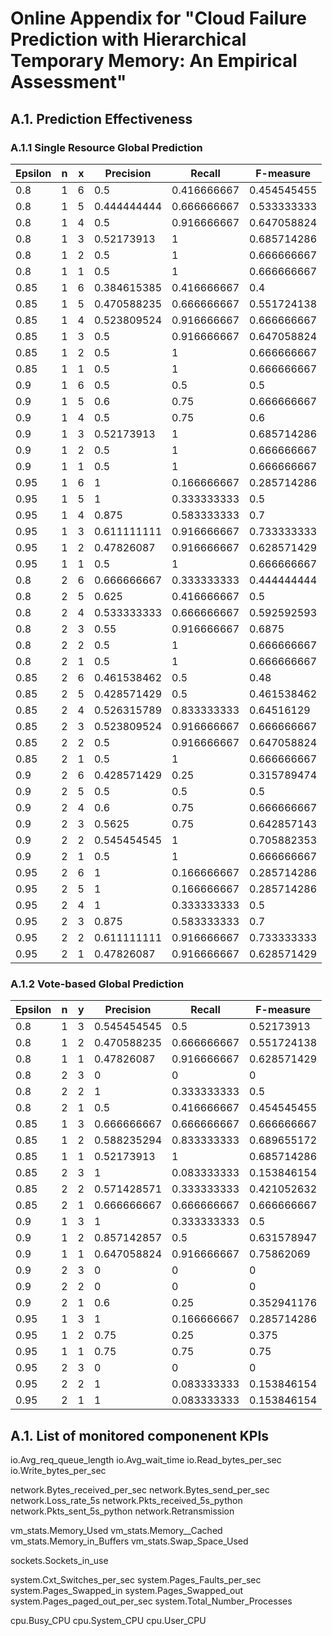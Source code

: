 # Online Appendix for "Cloud Failure Prediction with Hierarchical Temporary Memory: An Empirical Assessment"

## A.1. Prediction Effectiveness

### A.1.1 Single Resource Global Prediction

| Epsilon | n | x | Precision   | Recall      | F-measure   |
| ------- | - | - | ----------- | ----------- | ----------- |
| 0.8     | 1 | 6 | 0.5         | 0.416666667 | 0.454545455 |
| 0.8     | 1 | 5 | 0.444444444 | 0.666666667 | 0.533333333 |
| 0.8     | 1 | 4 | 0.5         | 0.916666667 | 0.647058824 |
| 0.8     | 1 | 3 | 0.52173913  | 1           | 0.685714286 |
| 0.8     | 1 | 2 | 0.5         | 1           | 0.666666667 |
| 0.8     | 1 | 1 | 0.5         | 1           | 0.666666667 |
| 0.85    | 1 | 6 | 0.384615385 | 0.416666667 | 0.4         |
| 0.85    | 1 | 5 | 0.470588235 | 0.666666667 | 0.551724138 |
| 0.85    | 1 | 4 | 0.523809524 | 0.916666667 | 0.666666667 |
| 0.85    | 1 | 3 | 0.5         | 0.916666667 | 0.647058824 |
| 0.85    | 1 | 2 | 0.5         | 1           | 0.666666667 |
| 0.85    | 1 | 1 | 0.5         | 1           | 0.666666667 |
| 0.9     | 1 | 6 | 0.5         | 0.5         | 0.5         |
| 0.9     | 1 | 5 | 0.6         | 0.75        | 0.666666667 |
| 0.9     | 1 | 4 | 0.5         | 0.75        | 0.6         |
| 0.9     | 1 | 3 | 0.52173913  | 1           | 0.685714286 |
| 0.9     | 1 | 2 | 0.5         | 1           | 0.666666667 |
| 0.9     | 1 | 1 | 0.5         | 1           | 0.666666667 |
| 0.95    | 1 | 6 | 1           | 0.166666667 | 0.285714286 |
| 0.95    | 1 | 5 | 1           | 0.333333333 | 0.5         |
| 0.95    | 1 | 4 | 0.875       | 0.583333333 | 0.7         |
| 0.95    | 1 | 3 | 0.611111111 | 0.916666667 | 0.733333333 |
| 0.95    | 1 | 2 | 0.47826087  | 0.916666667 | 0.628571429 |
| 0.95    | 1 | 1 | 0.5         | 1           | 0.666666667 |
| 0.8     | 2 | 6 | 0.666666667 | 0.333333333 | 0.444444444 |
| 0.8     | 2 | 5 | 0.625       | 0.416666667 | 0.5         |
| 0.8     | 2 | 4 | 0.533333333 | 0.666666667 | 0.592592593 |
| 0.8     | 2 | 3 | 0.55        | 0.916666667 | 0.6875      |
| 0.8     | 2 | 2 | 0.5         | 1           | 0.666666667 |
| 0.8     | 2 | 1 | 0.5         | 1           | 0.666666667 |
| 0.85    | 2 | 6 | 0.461538462 | 0.5         | 0.48        |
| 0.85    | 2 | 5 | 0.428571429 | 0.5         | 0.461538462 |
| 0.85    | 2 | 4 | 0.526315789 | 0.833333333 | 0.64516129  |
| 0.85    | 2 | 3 | 0.523809524 | 0.916666667 | 0.666666667 |
| 0.85    | 2 | 2 | 0.5         | 0.916666667 | 0.647058824 |
| 0.85    | 2 | 1 | 0.5         | 1           | 0.666666667 |
| 0.9     | 2 | 6 | 0.428571429 | 0.25        | 0.315789474 |
| 0.9     | 2 | 5 | 0.5         | 0.5         | 0.5         |
| 0.9     | 2 | 4 | 0.6         | 0.75        | 0.666666667 |
| 0.9     | 2 | 3 | 0.5625      | 0.75        | 0.642857143 |
| 0.9     | 2 | 2 | 0.545454545 | 1           | 0.705882353 |
| 0.9     | 2 | 1 | 0.5         | 1           | 0.666666667 |
| 0.95    | 2 | 6 | 1           | 0.166666667 | 0.285714286 |
| 0.95    | 2 | 5 | 1           | 0.166666667 | 0.285714286 |
| 0.95    | 2 | 4 | 1           | 0.333333333 | 0.5         |
| 0.95    | 2 | 3 | 0.875       | 0.583333333 | 0.7         |
| 0.95    | 2 | 2 | 0.611111111 | 0.916666667 | 0.733333333 |
| 0.95    | 2 | 1 | 0.47826087  | 0.916666667 | 0.628571429 |

### A.1.2 Vote-based Global Prediction

| Epsilon | n | y | Precision   | Recall      | F-measure   |
| ------- | - | - | ----------- | ----------- | ----------- |
| 0.8     | 1 | 3 | 0.545454545 | 0.5         | 0.52173913  |
| 0.8     | 1 | 2 | 0.470588235 | 0.666666667 | 0.551724138 |
| 0.8     | 1 | 1 | 0.47826087  | 0.916666667 | 0.628571429 |
| 0.8     | 2 | 3 | 0           | 0           | 0           |
| 0.8     | 2 | 2 | 1           | 0.333333333 | 0.5         |
| 0.8     | 2 | 1 | 0.5         | 0.416666667 | 0.454545455 |
| 0.85    | 1 | 3 | 0.666666667 | 0.666666667 | 0.666666667 |
| 0.85    | 1 | 2 | 0.588235294 | 0.833333333 | 0.689655172 |
| 0.85    | 1 | 1 | 0.52173913  | 1           | 0.685714286 |
| 0.85    | 2 | 3 | 1           | 0.083333333 | 0.153846154 |
| 0.85    | 2 | 2 | 0.571428571 | 0.333333333 | 0.421052632 |
| 0.85    | 2 | 1 | 0.666666667 | 0.666666667 | 0.666666667 |
| 0.9     | 1 | 3 | 1           | 0.333333333 | 0.5         |
| 0.9     | 1 | 2 | 0.857142857 | 0.5         | 0.631578947 |
| 0.9     | 1 | 1 | 0.647058824 | 0.916666667 | 0.75862069  |
| 0.9     | 2 | 3 | 0           | 0           | 0           |
| 0.9     | 2 | 2 | 0           | 0           | 0           |
| 0.9     | 2 | 1 | 0.6         | 0.25        | 0.352941176 |
| 0.95    | 1 | 3 | 1           | 0.166666667 | 0.285714286 |
| 0.95    | 1 | 2 | 0.75        | 0.25        | 0.375       |
| 0.95    | 1 | 1 | 0.75        | 0.75        | 0.75        |
| 0.95    | 2 | 3 | 0           | 0           | 0           |
| 0.95    | 2 | 2 | 1           | 0.083333333 | 0.153846154 |
| 0.95    | 2 | 1 | 1           | 0.083333333 | 0.153846154 |.

## A.1. List of monitored componenent KPIs

io.Avg_req_queue_length
io.Avg_wait_time
io.Read_bytes_per_sec
io.Write_bytes_per_sec

network.Bytes_received_per_sec
network.Bytes_send_per_sec      
network.Loss_rate_5s
network.Pkts_received_5s_python
network.Pkts_sent_5s_python
network.Retransmission
    
vm_stats.Memory_Used
vm_stats.Memory__Cached
vm_stats.Memory_in_Buffers
vm_stats.Swap_Space_Used

sockets.Sockets_in_use

system.Cxt_Switches_per_sec
system.Pages_Faults_per_sec
system.Pages_Swapped_in
system.Pages_Swapped_out
system.Pages_paged_out_per_sec
system.Total_Number_Processes

cpu.Busy_CPU
cpu.System_CPU
cpu.User_CPU



